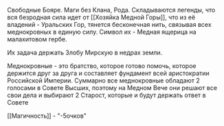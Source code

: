 Свободные Бояре. Маги без Клана, Рода. Складываются легенды, что вся безродная сила идет от [[Хозяйка Медной Горы]], что из её владений - Уральских Гор, тянется бесконечная нить, связывая всех меднокровных в единую силу. 
Символ их - Медная ящерица на малахитовом гербе. 

Их задача держать Злобу Мирскую в недрах земли. 

Меднокровные - это братство, которое готово помочь, которое держится друг за друга и составляет фундамент всей аристократии Российской Империи. Суммарно все меднокровные обладают 2 голосами в Совете Высших, поэтому на Медном Вече они решают все свои дела и выбирают 2 Старост, которые и будут держать ответ в Совете

[[Магичность]] - "-5очков"